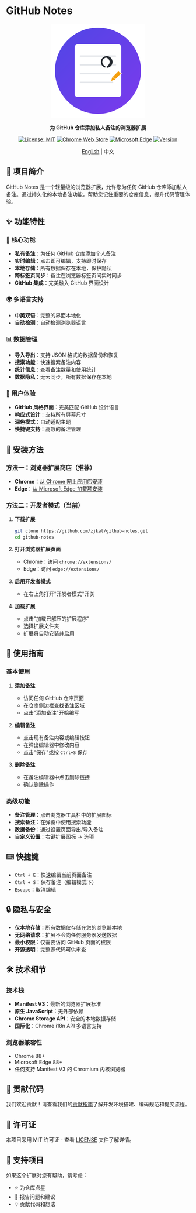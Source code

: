 # GitHub Notes

<div align="center">

![GitHub Notes Logo](assets/icon.svg)

**为 GitHub 仓库添加私人备注的浏览器扩展**

[![License: MIT](https://img.shields.io/badge/License-MIT-yellow.svg)](https://opensource.org/licenses/MIT)
[![Chrome Web Store](https://img.shields.io/badge/Chrome-Web%20Store-blue)](https://chromewebstore.google.com/detail/github-notes/mejhlipglijbkcfcnljjdcdngafbbheo)
[![Microsoft Edge](https://img.shields.io/badge/Edge-Add--ons-blue)](https://microsoftedge.microsoft.com/addons/detail/github-notes/kjecncpipakdbomdpagliljcaomojjbk)
[![Version](https://img.shields.io/badge/version-1.0.0-green.svg)](https://github.com/zjkal/github-notes/releases)

[English](README.md) | 中文

</div>

## 📝 项目简介

GitHub Notes 是一个轻量级的浏览器扩展，允许您为任何 GitHub 仓库添加私人备注。通过持久化的本地备注功能，帮助您记住重要的仓库信息，提升代码管理体验。

## ✨ 功能特性

### 🎯 核心功能
- **私有备注**：为任何 GitHub 仓库添加个人备注
- **实时编辑**：点击即可编辑，支持即时保存
- **本地存储**：所有数据保存在本地，保护隐私
- **跨标签页同步**：备注在浏览器标签页间实时同步
- **GitHub 集成**：完美融入 GitHub 界面设计

### 🌍 多语言支持
- **中英双语**：完整的界面本地化
- **自动检测**：自动检测浏览器语言

### 📊 数据管理
- **导入导出**：支持 JSON 格式的数据备份和恢复
- **搜索功能**：快速搜索备注内容
- **统计信息**：查看备注数量和使用统计
- **数据隐私**：无云同步，所有数据保存在本地

### 🎨 用户体验
- **GitHub 风格界面**：完美匹配 GitHub 设计语言
- **响应式设计**：支持所有屏幕尺寸
- **深色模式**：自动适配主题
- **快捷键支持**：高效的备注管理

## 🚀 安装方法

### 方法一：浏览器扩展商店（推荐）
- **Chrome**：[从 Chrome 网上应用店安装](https://chromewebstore.google.com/detail/github-notes/mejhlipglijbkcfcnljjdcdngafbbheo)
- **Edge**：[从 Microsoft Edge 加载项安装](https://microsoftedge.microsoft.com/addons/detail/github-notes/kjecncpipakdbomdpagliljcaomojjbk)

### 方法二：开发者模式（当前）

1. **下载扩展**
   ```bash
   git clone https://github.com/zjkal/github-notes.git
   cd github-notes
   ```

2. **打开浏览器扩展页面**
   - Chrome：访问 `chrome://extensions/`
   - Edge：访问 `edge://extensions/`

3. **启用开发者模式**
   - 在右上角打开"开发者模式"开关

4. **加载扩展**
   - 点击"加载已解压的扩展程序"
   - 选择扩展文件夹
   - 扩展将自动安装并启用

## 📖 使用指南

### 基本使用

1. **添加备注**
   - 访问任何 GitHub 仓库页面
   - 在仓库侧边栏查找备注区域
   - 点击"添加备注"开始编写

2. **编辑备注**
   - 点击现有备注内容或编辑按钮
   - 在弹出编辑器中修改内容
   - 点击"保存"或按 `Ctrl+S` 保存

3. **删除备注**
   - 在备注编辑器中点击删除链接
   - 确认删除操作

### 高级功能

- **备注管理**：点击浏览器工具栏中的扩展图标
- **搜索备注**：在弹窗中使用搜索功能
- **数据备份**：通过设置页面导出/导入备注
- **自定义设置**：右键扩展图标 → 选项

## ⌨️ 快捷键

- `Ctrl + E`：快速编辑当前页面备注
- `Ctrl + S`：保存备注（编辑模式下）
- `Escape`：取消编辑

## 🔒 隐私与安全

- **仅本地存储**：所有数据仅存储在您的浏览器本地
- **无网络请求**：扩展不会向任何服务器发送数据
- **最小权限**：仅需要访问 GitHub 页面的权限
- **开源透明**：完整源代码可供审查

## 🛠️ 技术细节

### 技术栈
- **Manifest V3**：最新的浏览器扩展标准
- **原生 JavaScript**：无外部依赖
- **Chrome Storage API**：安全的本地数据存储
- **国际化**：Chrome i18n API 多语言支持

### 浏览器兼容性
- Chrome 88+
- Microsoft Edge 88+
- 任何支持 Manifest V3 的 Chromium 内核浏览器

## 🤝 贡献代码

我们欢迎贡献！请查看我们的[贡献指南](CONTRIBUTING.md)了解开发环境搭建、编码规范和提交流程。

## 📄 许可证

本项目采用 MIT 许可证 - 查看 [LICENSE](LICENSE) 文件了解详情。

## 🙏 支持项目

如果这个扩展对您有帮助，请考虑：
- ⭐ 为仓库点星
- 🐛 报告问题和建议
- 💡 贡献代码和想法